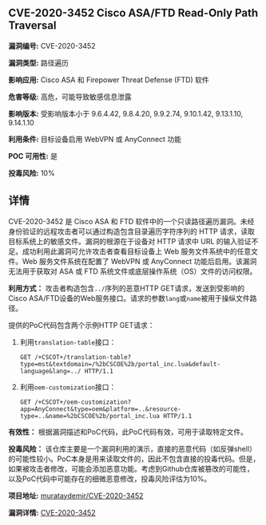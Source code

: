 ## CVE-2020-3452 Cisco ASA/FTD Read-Only Path Traversal

**漏洞编号:** CVE-2020-3452

**漏洞类型:** 路径遍历

**影响应用:** Cisco ASA 和 Firepower Threat Defense (FTD) 软件

**危害等级:** 高危，可能导致敏感信息泄露

**影响版本:** 受影响版本小于 9.6.4.42, 9.8.4.20, 9.9.2.74, 9.10.1.42, 9.13.1.10, 9.14.1.10

**利用条件:** 目标设备启用 WebVPN 或 AnyConnect 功能

**POC 可用性:** 是

**投毒风险:** 10%

## 详情

CVE-2020-3452 是 Cisco ASA 和 FTD 软件中的一个只读路径遍历漏洞。未经身份验证的远程攻击者可以通过构造包含目录遍历字符序列的 HTTP 请求，读取目标系统上的敏感文件。漏洞的根源在于设备对 HTTP 请求中 URL 的输入验证不足。成功利用此漏洞可允许攻击者查看目标设备上 Web 服务文件系统中的任意文件。Web 服务文件系统在配置了 WebVPN 或 AnyConnect 功能后启用。该漏洞无法用于获取对 ASA 或 FTD 系统文件或底层操作系统（OS）文件的访问权限。

**利用方式：**
攻击者构造包含`../`序列的恶意HTTP GET请求，发送到受影响的Cisco ASA/FTD设备的Web服务接口。请求的参数`lang`或`name`被用于操纵文件路径。

提供的PoC代码包含两个示例HTTP GET请求：
1.  利用`translation-table`接口：
    ```
    GET /+CSCOT+/translation-table?type=mst&textdomain=/%2bCSCOE%2b/portal_inc.lua&default-language&lang=../ HTTP/1.1
    ```
2.  利用`oem-customization`接口：
    ```
    GET /+CSCOT+/oem-customization?app=AnyConnect&type=oem&platform=..&resource-type=..&name=%2bCSCOE%2b/portal_inc.lua HTTP/1.1
    ```

**有效性：**
根据漏洞描述和PoC代码，此PoC代码有效，可用于读取特定文件。

**投毒风险：**
该仓库主要是一个漏洞利用的演示，直接的恶意代码（如反弹shell）的可能性较小。PoC本身是用来读取文件的，因此不包含直接的投毒代码。但是，如果被攻击者修改，可能会添加恶意功能。考虑到Github仓库被篡改的可能性，以及PoC代码中可能存在的细微恶意修改，投毒风险评估为10%。

**项目地址:** [murataydemir/CVE-2020-3452](https://github.com/murataydemir/CVE-2020-3452)

**漏洞详情:** [CVE-2020-3452](https://nvd.nist.gov/vuln/detail/CVE-2020-3452)
